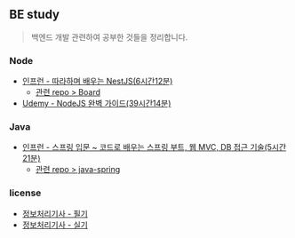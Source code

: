 ## BE study

> 백엔드 개발 관련하여 공부한 것들을 정리합니다.

### Node

- [인프런 - 따라하며 배우는 NestJS(6시간12분)](https://hyoon-share.notion.site/NestJS-6-12-43f2c09bfe5b4870ae5025eb32b6e345?pvs=4)
  - [관련 repo > Board](https://github.com/bbahna/Board)
- [Udemy - NodeJS 완벽 가이드(39시간14분)](/node/express/README.md)

### Java

- [인프런 - 스프링 입문 ~ 코드로 배우는 스프링 부트, 웹 MVC, DB 접근 기술(5시간 21분)](/java/spring/README.md)
  - [관련 repo > java-spring](https://github.com/jeonghyoon/java-spring)

<!--
- [[enter] 김영한의 자바 입문 - 코드로 시작하는 자바 첫걸음(12시간51분)](https://inf.run/2zsZz)
- [[basic] 김영한의 실전 자바 - 기본편(16시간51분)](https://inf.run/YQbQJ)
- [[medium_1] 김영한의 실전 자바 - 중급 1편(19시간 20분)](https://inf.run/x9XDk)
- [[medium_2] 김영한의 실전 자바 - 중급 2편(19시간 24분)](https://inf.run/6YjpE)
- [[deep_1] 김영한의 실전 자바 - 고급 1편, 멀티스레드와 동시성(20시간 48분)](https://inf.run/NC7kS)
- [[deep_2] 김영한의 실전 자바 - 고급 2편, I/O, 네트워크, 리플렉션
  (21시간 35분)](https://inf.run/tfsrE)
- [+자바 ORM 표준 JPA 프로그래밍 - 기본편(16시간3분) | 김영한](https://inf.run/wH54U)

### Spring

// - [스프링 입문 - 코드로 배우는 스프링 부트, 웹 MVC, DB 접근 기술(5시간 21분) | 김영한](https://inf.run/hivx6)
- [스프링 핵심 원리 - 기본편(12시간 5분) | 김영한](https://inf.run/kCYMv)
- [스프링 DB 1편 - 데이터 접근 핵심 원리(10시간 4분) | 김영한](https://inf.run/AomUA)
- [스프링 DB 2편 - 데이터 접근 활용 기술(13시간 59분) | 김영한](https://inf.run/wREBZ)
- [스프링 MVC 1편 - 백엔드 웹 개발 핵심 기술(15시간 22분) | 김영한](https://inf.run/Gmptq)
- [스프링 MVC 2편 - 백엔드 웹 개발 활용 기술(21시간 5분) | 김영한](https://inf.run/GMo43)
- [스프링부트 개념정리(이론)(4시간 5분) | 최주호](https://inf.run/YztX)
- [스프링부트 시큐리티 & JWT 강의(8시간 28분) | 최주호](https://inf.run/13oM)
- [실전! 스프링 부트와 JPA 활용1 - 웹 애플리케이션 개발(7시간 44분) | 김영한](https://inf.run/hhEvV)
- [실전! 스프링 부트와 JPA 활용2 - API 개발과 성능 최적화(6시간 35분) | 김영한](https://inf.run/CU9mR) -->

### license

- [정보처리기사 - 필기](/license/Written.md)
- [정보처리기사 - 실기](/license/Practical.md)
